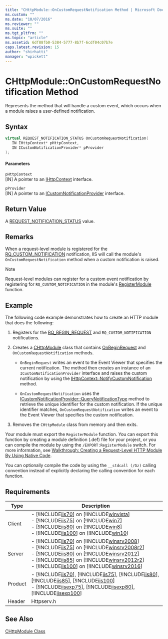 ```yaml
---
title: "CHttpModule::OnCustomRequestNotification Method | Microsoft Docs"
ms.custom: ""
ms.date: "10/07/2016"
ms.reviewer: ""
ms.suite: ""
ms.tgt_pltfrm: ""
ms.topic: "article"
ms.assetid: 6df88fb0-5384-5777-8b7f-6cdf04c07b7e
caps.latest.revision: 15
author: "shirhatti"
manager: "wpickett"
---
```

# CHttpModule::OnCustomRequestNotification Method
Represents the method that will handle a custom event, which occurs when a module raises a user-defined notification.  
  
## Syntax  
  
```cpp  
virtual REQUEST_NOTIFICATION_STATUS OnCustomRequestNotification(  
   IN IHttpContext* pHttpContext,  
   IN ICustomNotificationProvider* pProvider  
);  
```  
  
#### Parameters  
 `pHttpContext`  
 [IN] A pointer to an [IHttpContext](../../../webdevelopment-reference\native-code-api\webdev-native-api-reference/ihttpcontext-interface.md) interface.  
  
 `pProvider`  
 [IN] A pointer to an [ICustomNotificationProvider](../../../webdevelopment-reference\native-code-api\webdev-native-api-reference/icustomnotificationprovider-interface.md) interface.  
  
## Return Value  
 A [REQUEST_NOTIFICATION_STATUS](../../../webdevelopment-reference\native-code-api\webdev-native-api-reference/request-notification-status-enumeration.md) value.  
  
## Remarks  
 When a request-level module is registered for the [RQ_CUSTOM_NOTIFICATION](../../../webdevelopment-reference\native-code-api\webdev-native-api-reference/request-processing-constants.md) notification, IIS will call the module's `OnCustomRequestNotification` method when a custom notification is raised.  
  
> [!NOTE]
>  Request-level modules can register for a custom event notification by registering for `RQ_CUSTOM_NOTIFICATION` in the module's [RegisterModule](../../../webdevelopment-reference\native-code-api\webdev-native-api-reference/pfn-registermodule-function.md) function.  
  
## Example  
 The following code example demonstrates how to create an HTTP module that does the following:  
  
1.  Registers for the [RQ_BEGIN_REQUEST](../../../webdevelopment-reference\native-code-api\webdev-native-api-reference/request-processing-constants.md) and `RQ_CUSTOM_NOTIFICATION` notifications.  
  
2.  Creates a [CHttpModule](../../../webdevelopment-reference\native-code-api\webdev-native-api-reference/chttpmodule-class.md) class that contains [OnBeginRequest](../../../webdevelopment-reference\native-code-api\webdev-native-api-reference/chttpmodule-onbeginrequest-method.md) and `OnCustomRequestNotification` methods.  
  
    -   `OnBeginRequest` writes an event to the Event Viewer that specifies the current notification. The method then creates an instance of an `ICustomNotificationProvider` interface and raises the custom notification by using the [IHttpContext::NotifyCustomNotification](../../../webdevelopment-reference\native-code-api\webdev-native-api-reference/ihttpcontext-notifycustomnotification-method.md) method.  
  
    -   `OnCustomRequestNotification` uses the [ICustomNotificationProvider::QueryNotificationType](../../../webdevelopment-reference\native-code-api\webdev-native-api-reference/icustomnotificationprovider-querynotificationtype-method.md) method to retrieve the unique identifier for the custom notification. If the unique identifier matches, `OnCustomRequestNotification` writes an event to the Event Viewer that specifies the custom notification.  
  
3.  Removes the `CHttpModule` class from memory and then exits.  
  
<!-- TODO: review snippet reference  [!CODE [IHttpContextNotifyCustomNotification#1](IHttpContextNotifyCustomNotification#1)]  -->  
  
 Your module must export the `RegisterModule` function. You can export this function by creating a module definition (.def) file for your project, or you can compile the module by using the `/EXPORT:RegisterModule` switch. For more information, see [Walkthrough: Creating a Request-Level HTTP Module By Using Native Code](../../../webdevelopment-reference\native-code-development-overview\native-code-dev-overview/walkthrough-creating-a-request-level-http-module-by-using-native-code.md).  
  
 You can optionally compile the code by using the `__stdcall (/Gz)` calling convention instead of explicitly declaring the calling convention for each function.  
  
## Requirements  
  
|Type|Description|  
|----------|-----------------|  
|Client|-   [!INCLUDE[iis70](../../../wmi-provider/includes/iis70-md.md)] on [!INCLUDE[winvista](../../../wmi-provider/includes/winvista-md.md)]<br />-   [!INCLUDE[iis75](../../../wmi-provider/includes/iis75-md.md)] on [!INCLUDE[win7](../../../wmi-provider/includes/win7-md.md)]<br />-   [!INCLUDE[iis80](../../../wmi-provider/includes/iis80-md.md)] on [!INCLUDE[win8](../../../wmi-provider/includes/win8-md.md)]<br />-   [!INCLUDE[iis100](../../../wmi-provider/includes/iis100-md.md)] on [!INCLUDE[win10](../../../wmi-provider/includes/win10-md.md)]|  
|Server|-   [!INCLUDE[iis70](../../../wmi-provider/includes/iis70-md.md)] on [!INCLUDE[winsrv2008](../../../wmi-provider/includes/winsrv2008-md.md)]<br />-   [!INCLUDE[iis75](../../../wmi-provider/includes/iis75-md.md)] on [!INCLUDE[winsrv2008r2](../../../wmi-provider/includes/winsrv2008r2-md.md)]<br />-   [!INCLUDE[iis80](../../../wmi-provider/includes/iis80-md.md)] on [!INCLUDE[winsrv2012](../../../wmi-provider/includes/winsrv2012-md.md)]<br />-   [!INCLUDE[iis85](../../../wmi-provider/includes/iis85-md.md)] on [!INCLUDE[winsrv2012r2](../../../wmi-provider/includes/winsrv2012r2-md.md)]<br />-   [!INCLUDE[iis100](../../../wmi-provider/includes/iis100-md.md)] on [!INCLUDE[winsrv2016](../../../wmi-provider/includes/winsrv2016-md.md)]|  
|Product|-   [!INCLUDE[iis70](../../../wmi-provider/includes/iis70-md.md)], [!INCLUDE[iis75](../../../wmi-provider/includes/iis75-md.md)], [!INCLUDE[iis80](../../../wmi-provider/includes/iis80-md.md)], [!INCLUDE[iis85](../../../wmi-provider/includes/iis85-md.md)], [!INCLUDE[iis100](../../../wmi-provider/includes/iis100-md.md)]<br />-   [!INCLUDE[iisexp75](../../../webdevelopment-reference\native-code-api\webdev-native-api-reference/includes/iisexp75-md.md)], [!INCLUDE[iisexp80](../../../webdevelopment-reference\native-code-api\webdev-native-api-reference/includes/iisexp80-md.md)], [!INCLUDE[iisexp100](../../../webdevelopment-reference\native-code-api\webdev-native-api-reference/includes/iisexp100-md.md)]|  
|Header|Httpserv.h|  
  
## See Also  
 [CHttpModule Class](../../../webdevelopment-reference\native-code-api\webdev-native-api-reference/chttpmodule-class.md)